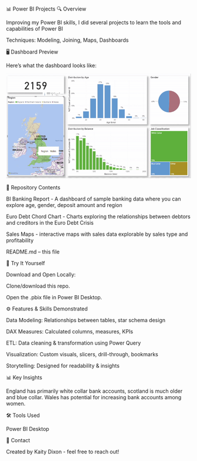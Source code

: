 📊 Power BI Projects
🔍 Overview

Improving my Power BI skills, I did several projects to learn the tools and capabilities of Power BI

Techniques: Modeling, Joining, Maps, Dashboards

🖥️ Dashboard Preview

Here’s what the dashboard looks like:

![Dashboard Demo](images/BankingDashboardGIF.gif)



📂 Repository Contents

BI Banking Report - A dashboard of sample banking data where you can explore age, gender, deposit amount and region

Euro Debt Chord Chart - Charts exploring the relationships between debtors and creditors in the Euro Debt Crisis

Sales Maps - interactive maps with sales data explorable by sales type and profitability


README.md – this file

🚀 Try It Yourself


Download and Open Locally:

Clone/download this repo.

Open the .pbix file in Power BI Desktop.

⚙️ Features & Skills Demonstrated

Data Modeling: Relationships between tables, star schema design

DAX Measures: Calculated columns, measures, KPIs

ETL: Data cleaning & transformation using Power Query

Visualization: Custom visuals, slicers, drill-through, bookmarks

Storytelling: Designed for readability & insights

📊 Key Insights 

England has primarily white collar bank accounts, scotland is much older and blue collar. Wales has potential for increasing bank accounts among women.



🛠️ Tools Used

Power BI Desktop

📧 Contact

Created by Kaity Dixon - feel free to reach out!
